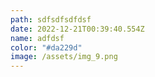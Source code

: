 ```yaml
---
path: sdfsdfsdfdsf
date: 2022-12-21T00:39:40.554Z
name: adfdsf
color: "#da229d"
image: /assets/img_9.png
---
```

